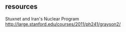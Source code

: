 ## resources
Stuxnet and Iran's Nuclear Program http://large.stanford.edu/courses/2011/ph241/grayson2/
